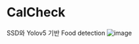 # CalCheck
SSD와 Yolov5 기반 Food detection
![image](https://github.com/jeongin7103/CalCheck/assets/127823391/b973f310-973e-428f-8004-d20a7ea8bd50)
